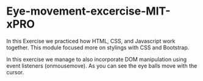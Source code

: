 # Eye-movement-excercise-MIT-xPRO

In this Exercise we practiced how HTML, CSS, and Javascript work together. This module focused more on stylings with CSS and Bootstrap. 

In this exercise we manage to also incorporate DOM manipulation using event listeners (onmousemove). As you can see the eye balls move with the cursor. 
